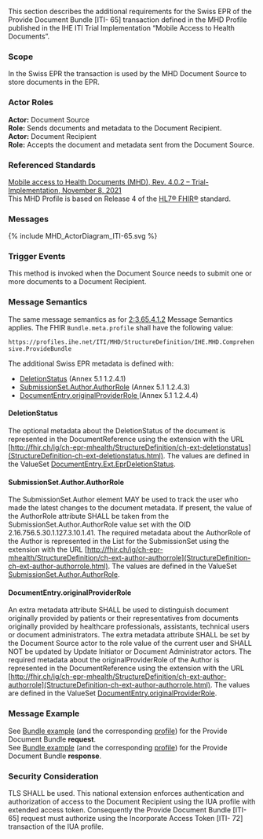 This section describes the additional requirements for the Swiss EPR of the Provide Document Bundle [ITI-
65] transaction defined in the MHD Profile published in the IHE ITI Trial Implementation “Mobile Access to
Health Documents”.

### Scope

In the Swiss EPR the transaction is used by the MHD Document Source to store documents in the EPR.

### Actor Roles

**Actor:** Document Source  
**Role:** Sends documents and metadata to the Document Recipient.  
**Actor:** Document Recipient  
**Role:** Accepts the document and metadata sent from the Document Source.  

### Referenced Standards
[Mobile access to Health Documents (MHD), Rev. 4.0.2 – Trial-Implementation,  November 8, 2021](https://profiles.ihe.net/ITI/MHD/index.html)  
This MHD Profile is based on Release 4 of the [HL7® FHIR®](https://www.hl7.org/fhir/index.html) standard.

### Messages

<div>{% include MHD_ActorDiagram_ITI-65.svg %}</div>

### Trigger Events

This method is invoked when the Document Source needs to submit one or more documents to a Document
Recipient.

### Message Semantics
The same message semantics as for [2:3.65.4.1.2](https://profiles.ihe.net/ITI/MHD/ITI-65.html#2365412-message-semantics) Message Semantics applies. The FHIR `Bundle.meta.profile` shall have the following value:   

`https://profiles.ihe.net/ITI/MHD/StructureDefinition/IHE.MHD.Comprehensive.ProvideBundle`

The additional Swiss EPR metadata is defined with:

* [DeletionStatus](#deletionstatus) (Annex 5.1 1.2.4.1)
* [SubmissionSet.Author.AuthorRole](#submissionsetauthorauthorrole) (Annex 5.1 1.2.4.3)
* [DocumentEntry.originalProviderRole ](#documententryoriginalproviderrole) (Annex 5.1 1.2.4.4)

#### DeletionStatus   
The optional metadata about the DeletionStatus of the document is represented in the DocumentReference using the extension with the URL [http://fhir.ch/ig/ch-epr-mhealth/StructureDefinition/ch-ext-deletionstatus](StructureDefinition-ch-ext-deletionstatus.html). The values are defined in the ValueSet [DocumentEntry.Ext.EprDeletionStatus](http://fhir.ch/ig/ch-epr-term/ValueSet/DocumentEntry.Ext.EprDeletionStatus).
#### SubmissionSet.Author.AuthorRole   
The SubmissionSet.Author element MAY be used to track the user who made the latest changes to the document metadata. If present, the value of the AuthorRole attribute SHALL be taken from the SubmissionSet.Author.AuthorRole value set with the OID 2.16.756.5.30.1.127.3.10.1.41. The required metadata about the AuthorRole of the Author is represented in the List for the SubmissionSet using the extension with the URL [http://fhir.ch/ig/ch-epr-mhealth/StructureDefinition/ch-ext-author-authorrole](StructureDefinition-ch-ext-author-authorrole.html). The values are defined in the ValueSet [SubmissionSet.Author.AuthorRole](http://fhir.ch/ig/ch-epr-term/ValueSet/SubmissionSet.Author.AuthorRole).

#### DocumentEntry.originalProviderRole   
An extra metadata attribute SHALL be used to distinguish document originally provided by patients or their representatives from documents originally provided by healthcare professionals, assistants, technical users or document administrators. The extra metadata attribute SHALL be set by the Document Source actor to the role value of the current user and SHALL NOT be updated by Update Initiator or Document Administrator actors. The required metadata about the originalProviderRole of the Author is represented in the DocumentReference using the extension with the URL [http://fhir.ch/ig/ch-epr-mhealth/StructureDefinition/ch-ext-author-authorrole](StructureDefinition-ch-ext-author-authorrole.html). The values are defined in the ValueSet [DocumentEntry.originalProviderRole](http://fhir.ch/ig/ch-epr-term/ValueSet/DocumentEntry.originalProviderRole).


### Message Example

See [Bundle example](Bundle-2-7-BundleProvideDocument.html) (and the corresponding [profile](StructureDefinition-ch-mhd-providedocumentbundle-comprehensive.html)) for the Provide Document Bundle **request**.   
See [Bundle example](Bundle-2-7-BundleProvideDocument-Response.html) (and the corresponding [profile](StructureDefinition-ch-mhd-providedocumentbundle-comprehensive-response.html)) for the Provide Document Bundle **response**.

### Security Consideration

TLS SHALL be used. This national extension enforces authentication and authorization of access to the
Document Recipient using the IUA profile with extended access token. Consequently
the Provide Document Bundle [ITI-65] request must authorize using the Incorporate Access Token [ITI-
72] transaction of the IUA profile.
